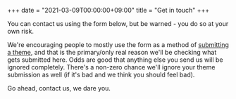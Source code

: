 +++
date = "2021-03-09T00:00:00+09:00"
title = "Get in touch"
+++

You can contact us using the form below, but be warned - you do so at your own risk. 

We're encouraging people to mostly use the form as a method of [submitting a theme](https://rustymothertruckers.com/post/20210309-themes-polls-and-voting/), and that is the primary/only real reason we'll be checking what gets submitted here. Odds are good that anything else you send us will be ignored completely. There's a non-zero chance we'll ignore your theme submission as well (if it's bad and we think you should feel bad). 

Go ahead, contact us, we dare you.

